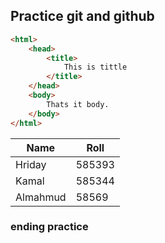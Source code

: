 ## Practice git and github

```html
<html>
    <head>
        <title>
            This is tittle
        </title>
    </head>
    <body>
        Thats it body.
    </body>
</html>
```

| Name | Roll |
| ---- | ---- |
| Hriday | 585393 |
| Kamal | 585344 |
| Almahmud | 58569 |
### ending practice
